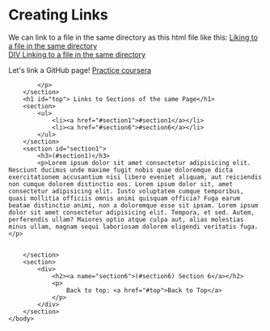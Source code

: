 <!DOCTYPE html>
<html>
    <head>
        <meta charset="utf-8"> <!-- there is no closing meta tag -->
        <title>
            Ketlin de Mello
        </title>
    </head>
    <body>
        <h1>Creating Links</h1>
        <section>
            We can link to a file in the same directory as this html file like this:
            <a href="coursera.html" title="test page"> Liking to a file in the same directory          
            </a>
            <a href="coursera.html" title="other test">
                <div> DIV Linking to a file in the same directory</div>
            </a>
        </section>
        <section>
            <p>
                Let's link a GitHub page!
                <a href="https://github.com/ketlindemello" target="_blank" title="Ketlin's GitHub">Practice coursera</a>

            </p>
        </section>  
        <h1 id="top"> Links to Sections of the same Page</h1>
        <section>
            <ul>
                <li><a href="#section1">#section1</a></li>
                <li><a href="#section6">#section6</a></li>
            </ul>
        </section>   
        <section id="section1">
            <h3>(#section1)</h3>
            <p>Lorem ipsum dolor sit amet consectetur adipisicing elit. Nesciunt ducimus unde maxime fugit nobis quae doloremque dicta exercitationem accusantium nisi libero eveniet aliquam, aut reiciendis non cumque dolorem distinctio eos. Lorem ipsum dolor sit, amet consectetur adipisicing elit. Iusto voluptatem cumque temporibus, quasi mollitia officiis omnis animi quisquam officia? Fuga earum beatae distinctio animi, non a doloremque esse sit ipsam. Lorem ipsum dolor sit amet consectetur adipisicing elit. Tempora, et sed. Autem, perferendis ullam? Maiores optio atque culpa aut, alias molestias minus ullam, magnam sequi laboriosam dolorem eligendi veritatis fuga. </p>
            

        </section>
        <section>
            <div>
                <h2><a name="section6">(#section6) Section 6</a></h2>
                <p>
                    Back to top: <a href="#top">Back to Top</a>
                </p>
            </div>
        </section>   
    </body>
</html>
